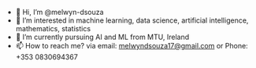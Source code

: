 - 👋 Hi, I’m @melwyn-dsouza
- 👀 I’m interested in machine learning, data science, artificial intelligence, mathematics, statistics
- 🌱 I’m currently pursuing AI and ML from MTU, Ireland
- 📫 How to reach me? via email: melwyndsouza17@gmail.com or Phone: +353 0830694367

<!---
melwyn-dsouza/melwyn-dsouza is a ✨ special ✨ repository because its `README.md` (this file) appears on your GitHub profile.
You can click the Preview link to take a look at your changes.
--->

